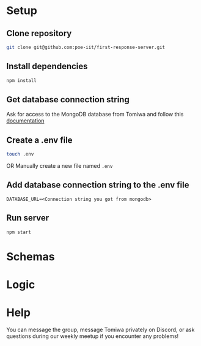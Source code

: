 # Setup

## Clone repository
```bash
git clone git@github.com:poe-iit/first-response-server.git
```

## Install dependencies
```bash
npm install
```

## Get database connection string
Ask for access to the MongoDB database from Tomiwa and follow this [documentation](https://www.mongodb.com/docs/guides/atlas/connection-string/ "Get Connection String")

## Create a .env file
```bash
touch .env
```
OR
Manually create a new file named `.env`

## Add database connection string to the .env file
```
DATABASE_URL=<Connection string you got from mongodb>
```

## Run server
```bash
npm start
```

# Schemas

# Logic

# Help
You can message the group, message Tomiwa privately on Discord, or ask questions during our weekly meetup if you encounter any problems!
